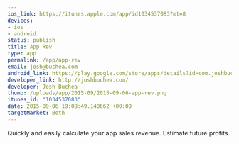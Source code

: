 ```yaml
--- 
ios_link: https://itunes.apple.com/app/id1034537083?mt=8
devices: 
- ios
- android
status: publish
title: App Rev
type: app
permalink: /app/app-rev
email: josh@buchea.com
android_link: https://play.google.com/store/apps/details?id=com.joshbuchea.app.apprev
developer_link: http://joshbuchea.com/
developer: Josh Buchea
thumb: /uploads/app/2015-09/2015-09-06-app-rev.png
itunes_id: "1034537083"
date: 2015-09-06 19:08:49.140662 +00:00
targetMarket: Both
---
```


Quickly and easily calculate your app sales revenue. Estimate future profits.
